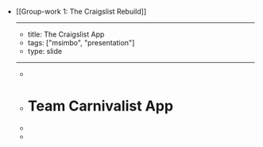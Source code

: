 - [[Group-work 1: The Craigslist Rebuild]]
	- ---
	- title: The Craigslist App
	- tags: ["msimbo", "presentation"]
	- type: slide
	- ---
	-
	- # Team Carnivalist App
	-
	- <!-- A Screenshot of a section of the App) -- >
	- ![A Screenshot of a section of the App](https://i.imgur.com/raMU5TC.png){:height 542, :width 573}
	- ---
	-
	- ### 🤔 Problem
	- <!-- Share a brief detail on the problem you're trying to solve) -- >
	- #### `Description:` Craigslist has hired our Team Carnival to help re-design three sections of their website
	- >The ULEM's MSIMBO code academy group project. MSB-FY23C1 - Team Carnival - The Craigslist Rebuild
	-
	- ---
	-
	- ### 😃 Solution
	- <!-- Share your brief solution to this problem, your description should be non-technical) -- >
	- #### `Goals:` Completing tasks utilizing HTML and CSS to make sure Craigslist refactoring works smoothly and as designed.
	-
	- ---
	-
	- ### 🛤️ The Process
	- <!-- itemized the key parts of your process for building this app (framed around the milestones) -- >
	- - [x] Milestone 1: HTML, CSS, Figma
		- - [x] Bootstrap TailwindCSS
		- - [x] Git
			- - [x] Create group project repository
			- - [x] Create a branch for each contributor
			- - [x] Assign issues to contributors
		- - [x] Validate initial push to Vercel
		- - [x] Figma prototype mock up
			- - Frame 1 - Main page
			- - Frame 2 - Community
			- - Frame 3 - Blog
		- - [x] HTML design
			- - [x] Page 1 - Main
				- - [x] Create templates, layouts and basic structures for header, main section and footer
				- - [x] Link community category to page 2
				- - [x] Design header and footer to show on each page
				- - [x] Design search bar
				- - [x] Design category bar
			- - [x] Page 2 - Community
				- - [x] Create templates, layouts and basic structures
				- - [x] Link Blog link to page 3
				- - [x] Decide on how many lists / paragraphs to show on community page
				- - [x] Add dates of when content was added to Craigslist
				- - [x] Check box and filter option in the side nav
			- - [x] Page 3 - Blog
				- - [x] Create templates, layouts and basic structures
				- - [x] Link Logo to page 1
				- - [x] Decide on how many lists / paragraphs to show on blog page
				- - [x] Add dates of when content was added to Craigslist
				- - [x] Add archived link to the side nav
		- - [x] CSS design
			- - Decide on correct balance of colors, tone and theme strategy
			- - Design solves user experience problems
			- - Addressing different needs by providing user friendly style
			- - Minimalist design and eye catching font family, size and weight
			- - Implement sufficient use of spacing, positioning, and proximity
			- - Consistency in design and smooth UX
		- - [x] Production
			- - [x] Fork the final design from MSIMBO organization to personal GitHub
			- - [x] Deploy to Vercel
			- - [x] Test HTML & CSS Wirefame on Vercel
			- - [x] Submit the GitHub, Vercel, and Slide deck link
	-
	- ---
	-
	- <!-- itemized the techologies your used -- >
	- ### ⚙️ Stack & Technologies
	- - Figma
	- - HTML
	- - TailwindCSS
	- - DaisyUI
	- - GitHub
	- - Vercel
	- - Webstorm